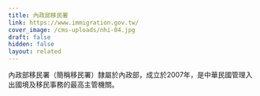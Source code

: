 ```yaml
---
title: 內政部移民署
link: https://www.immigration.gov.tw/
cover_image: /cms-uploads/nhi-04.jpg
draft: false
hidden: false
layout: related
---
```

內政部移民署（簡稱移民署）隸屬於內政部，成立於2007年，是中華民國管理入出國境及移民事務的最高主管機關。